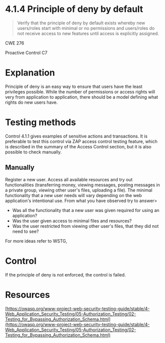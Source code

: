 # 4.1.4 Principle of deny by default

> Verify that the principle of deny by default exists whereby new users/roles start with minimal or no permissions and users/roles do not receive access to new features until access is explicitly assigned.

CWE 276

Proactive Control C7

# Explanation

Principle of deny is an easy way to ensure that users have the least privileges possible. While the number of permissions or access rights will very from application to application, there should be a model defining what rights do new users have.

# Testing methods

Control 4.1.1 gives examples of sensitive actions and transactions. It is preferable to test this control via ZAP access control testing feature, which is described in the summary of the Access Control section, but it is also possible to check manually.

## Manually

Register a new user. Access all available resources and try out functionalities (transferring money, viewing messages, posting messages in a private group, viewing other user's files, uploading a file). The minimal functionality that a new user needs will vary depending on the web application's intentional use. From what you have observed try to answer>

- Was all the functionality that a new user was given required for using an application?
- Was the user given access to minimal files and resources?
- Was the user restricted from viewing other user's files, that they did not need to see?

For more ideas refer to WSTG,

# Control

If the principle of deny is not enforced, the control is failed. 

# Resources

[https://owasp.org/www-project-web-security-testing-guide/stable/4-Web_Application_Security_Testing/05-Authorization_Testing/02-Testing_for_Bypassing_Authorization_Schema.html](https://owasp.org/www-project-web-security-testing-guide/stable/4-Web_Application_Security_Testing/05-Authorization_Testing/02-Testing_for_Bypassing_Authorization_Schema.html)